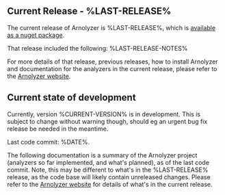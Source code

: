## Current Release - %LAST-RELEASE% ##
The current release of Arnolyzer is %LAST-RELEASE%, which is [available as a nuget package](https://www.nuget.org/packages/Arnolyzer/). 

That release included the following:
%LAST-RELEASE-NOTES%

For more details of that release, previous releases, how to install Arnolyzer and documentation for the analyzers in the current release, please refer to the [Arnolyzer website](http://davidarno.github.io/Arnolyzer/).

## Current state of development ##
Currently, version %CURRENT-VERSION% is in development. This is subject to change without warning though, should eg an urgent bug fix release be needed in the meantime.

Last code commit: %DATE%.

The following documentation is a summary of the Arnolyzer project (analyzers so far implemented, and what's planned), as of the last code commit. Note, this may be different to what's in the %LAST-RELEASE% release, as the code base will likely contain unreleased changes. Please refer to the [Arnolyzer website](http://davidarno.github.io/Arnolyzer/) for details of what's in the current release.

